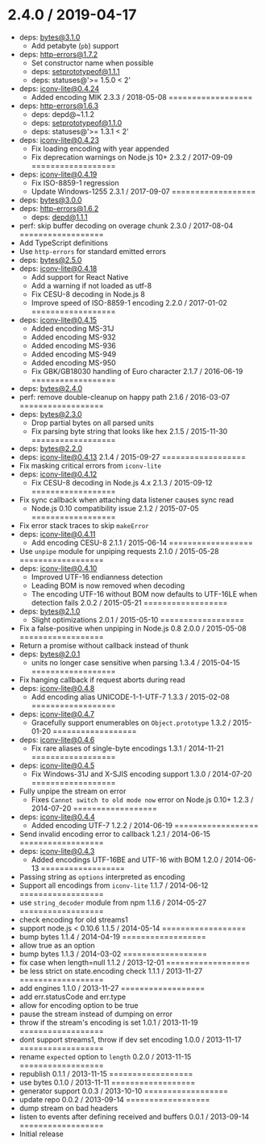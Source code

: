 2.4.0 / 2019-04-17
==================
  * deps: bytes@3.1.0
    - Add petabyte (`pb`) support
  * deps: http-errors@1.7.2
    - Set constructor name when possible
    - deps: setprototypeof@1.1.1
    - deps: statuses@'>= 1.5.0 < 2'
  * deps: iconv-lite@0.4.24
    - Added encoding MIK
2.3.3 / 2018-05-08
==================
  * deps: http-errors@1.6.3
    - deps: depd@~1.1.2
    - deps: setprototypeof@1.1.0
    - deps: statuses@'>= 1.3.1 < 2'
  * deps: iconv-lite@0.4.23
    - Fix loading encoding with year appended
    - Fix deprecation warnings on Node.js 10+
2.3.2 / 2017-09-09
==================
  * deps: iconv-lite@0.4.19
    - Fix ISO-8859-1 regression
    - Update Windows-1255
2.3.1 / 2017-09-07
==================
  * deps: bytes@3.0.0
  * deps: http-errors@1.6.2
    - deps: depd@1.1.1
  * perf: skip buffer decoding on overage chunk
2.3.0 / 2017-08-04
==================
  * Add TypeScript definitions
  * Use `http-errors` for standard emitted errors
  * deps: bytes@2.5.0
  * deps: iconv-lite@0.4.18
    - Add support for React Native
    - Add a warning if not loaded as utf-8
    - Fix CESU-8 decoding in Node.js 8
    - Improve speed of ISO-8859-1 encoding
2.2.0 / 2017-01-02
==================
  * deps: iconv-lite@0.4.15
    - Added encoding MS-31J
    - Added encoding MS-932
    - Added encoding MS-936
    - Added encoding MS-949
    - Added encoding MS-950
    - Fix GBK/GB18030 handling of Euro character
2.1.7 / 2016-06-19
==================
  * deps: bytes@2.4.0
  * perf: remove double-cleanup on happy path
2.1.6 / 2016-03-07
==================
  * deps: bytes@2.3.0
    - Drop partial bytes on all parsed units
    - Fix parsing byte string that looks like hex
2.1.5 / 2015-11-30
==================
  * deps: bytes@2.2.0
  * deps: iconv-lite@0.4.13
2.1.4 / 2015-09-27
==================
  * Fix masking critical errors from `iconv-lite`
  * deps: iconv-lite@0.4.12
    - Fix CESU-8 decoding in Node.js 4.x
2.1.3 / 2015-09-12
==================
  * Fix sync callback when attaching data listener causes sync read
    - Node.js 0.10 compatibility issue
2.1.2 / 2015-07-05
==================
  * Fix error stack traces to skip `makeError`
  * deps: iconv-lite@0.4.11
    - Add encoding CESU-8
2.1.1 / 2015-06-14
==================
  * Use `unpipe` module for unpiping requests
2.1.0 / 2015-05-28
==================
  * deps: iconv-lite@0.4.10
    - Improved UTF-16 endianness detection
    - Leading BOM is now removed when decoding
    - The encoding UTF-16 without BOM now defaults to UTF-16LE when detection fails
2.0.2 / 2015-05-21
==================
  * deps: bytes@2.1.0
    - Slight optimizations
2.0.1 / 2015-05-10
==================
  * Fix a false-positive when unpiping in Node.js 0.8
2.0.0 / 2015-05-08
==================
  * Return a promise without callback instead of thunk
  * deps: bytes@2.0.1
    - units no longer case sensitive when parsing
1.3.4 / 2015-04-15
==================
  * Fix hanging callback if request aborts during read
  * deps: iconv-lite@0.4.8
    - Add encoding alias UNICODE-1-1-UTF-7
1.3.3 / 2015-02-08
==================
  * deps: iconv-lite@0.4.7
    - Gracefully support enumerables on `Object.prototype`
1.3.2 / 2015-01-20
==================
  * deps: iconv-lite@0.4.6
    - Fix rare aliases of single-byte encodings
1.3.1 / 2014-11-21
==================
  * deps: iconv-lite@0.4.5
    - Fix Windows-31J and X-SJIS encoding support
1.3.0 / 2014-07-20
==================
  * Fully unpipe the stream on error
    - Fixes `Cannot switch to old mode now` error on Node.js 0.10+
1.2.3 / 2014-07-20
==================
  * deps: iconv-lite@0.4.4
    - Added encoding UTF-7
1.2.2 / 2014-06-19
==================
  * Send invalid encoding error to callback
1.2.1 / 2014-06-15
==================
  * deps: iconv-lite@0.4.3
    - Added encodings UTF-16BE and UTF-16 with BOM
1.2.0 / 2014-06-13
==================
  * Passing string as `options` interpreted as encoding
  * Support all encodings from `iconv-lite`
1.1.7 / 2014-06-12
==================
  * use `string_decoder` module from npm
1.1.6 / 2014-05-27
==================
  * check encoding for old streams1
  * support node.js < 0.10.6
1.1.5 / 2014-05-14
==================
  * bump bytes
1.1.4 / 2014-04-19
==================
  * allow true as an option
  * bump bytes
1.1.3 / 2014-03-02
==================
  * fix case when length=null
1.1.2 / 2013-12-01
==================
  * be less strict on state.encoding check
1.1.1 / 2013-11-27
==================
  * add engines
1.1.0 / 2013-11-27
==================
  * add err.statusCode and err.type
  * allow for encoding option to be true
  * pause the stream instead of dumping on error
  * throw if the stream's encoding is set
1.0.1 / 2013-11-19
==================
  * dont support streams1, throw if dev set encoding
1.0.0 / 2013-11-17
==================
  * rename `expected` option to `length`
0.2.0 / 2013-11-15
==================
  * republish
0.1.1 / 2013-11-15
==================
  * use bytes
0.1.0 / 2013-11-11
==================
  * generator support
0.0.3 / 2013-10-10
==================
  * update repo
0.0.2 / 2013-09-14
==================
  * dump stream on bad headers
  * listen to events after defining received and buffers
0.0.1 / 2013-09-14
==================
  * Initial release
